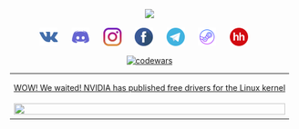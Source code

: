  <div align="center">
 
 <p align="center">
    <a href="https://github.com/Sky-to-piece/"><img src="https://readme-typing-svg.herokuapp.com/?lines=Welcome_to_my_humble_home,wanderer.&font=Consolas%20Code&center=true&width=500&height=45&color=080&vCenter=true&size=20"></a>
  </p>

  <p align="center">
    <a href="https://vk.com/mitya_tihiy"><img width="32px" alt="VK" title="VK" src="https://github.com/Sky-to-piece/sky-to-piece/blob/main/resources/vk.svg"></a>&#8287;&#8287;&#8287;&#8287;&#8287;
    <a href="https://discord.com/channels/999255160582832128"><img width="32px" alt="Discord" title="Discord" src="https://github.com/Sky-to-piece/Sky-to-piece/blob/main/resources/discord.svg"></a>&#8287;&#8287;&#8287;&#8287;&#8287;
    <a href="https://instagram/mitya_tihiy"><img width="32px" alt="Instagram" title="Instagram" src="https://github.com/Sky-to-piece/sky-to-piece/blob/main/resources/instagram.svg"></a>&#8287;&#8287;&#8287;&#8287;&#8287;
    <a href="https://www.facebook.com/mitya.tihiy/"><img width="32px" alt="Facebook" title="Facebook" src="https://github.com/Sky-to-piece/sky-to-piece/blob/main/resources/facebook.svg"></a>&#8287;&#8287;&#8287;&#8287;&#8287;
    <a href="https://t.me/mitya_tihiy"><img width="32px" alt="Telegram" title="Telegram" src="https://github.com/Sky-to-piece/sky-to-piece/blob/main/resources/telegram.svg"></a>&#8287;&#8287;&#8287;&#8287;&#8287;
    <a href="https://steamcommunity.com/id/tokugava_norimura/"><img width="32px" alt="Steam" title="Steam" src="https://github.com/Sky-to-piece/sky-to-piece/blob/main/resources/steam.svg"></a>&#8287;&#8287;&#8287;&#8287;&#8287;
    <a href="https://hh.ru/resume/3d840191ff090e00990039ed1f525a365a4c53"><img width="32px" alt="HeadHunter" title="HeadHunter" src="https://github.com/Sky-to-piece/sky-to-piece/blob/main/resources/HeadHunter.png"></a>&#8287;&#8287;&#8287;&#8287;&#8287;
  </p>

[![codewars](https://www.codewars.com/users/Sky-to-piece/badges/large)](https://www.codewars.com/users/Sky-to-piece)


<table width="100%" style="width: max-content;">
 <tbody width="100%">
  <tr>
   <td>
    <p align="center"><a href="https://www.linux.org.ru/news/hardware/16866420">WOW! We waited! NVIDIA has published free drivers for the Linux kernel</a></p>
   </td>
  </tr>
  <tr>
   <td>
    <img src="https://github.com/Sky-to-piece/Sky-to-piece/blob/main/resources/dance.gif" width="100%" height="100%"></img>
   </td>
  </tr>
 </tbody>
</table>
